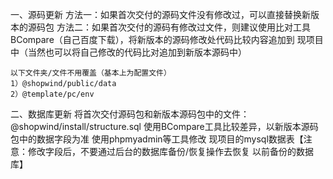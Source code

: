 
一、源码更新
方法一：如果首次交付的源码文件没有修改过，可以直接替换新版本的源码包
方法二：如果首次交付的源码有修改过文件，则建议使用比对工具BCompare（自己百度下载），将新版本的源码修改处代码比较内容追加到 现项目中（当然也可以将自己修改的代码比对追加到新版本源码中）

	以下文件夹/文件不用覆盖（基本上为配置文件）
	1）@shopwind/public/data
	2）@template/pc/env


二、数据库更新
将首次交付源码包和新版本源码包中的文件： @shopwind/install/structure.sql  使用BCompare工具比较差异，以新版本源码包中的数据字段为准 使用phpmyadmin等工具修改 现项目的mysql数据表【注意：修改字段后，不要通过后台的数据库备份/恢复操作去恢复 以前备份的数据库】